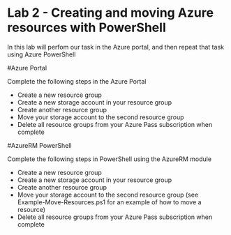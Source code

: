 # Lab 2 - Creating and moving Azure resources with PowerShell

In this lab will perfom our task in the Azure portal, and then repeat that task using Azure PowerShell

#Azure Portal

Complete the following steps in the Azure Portal

* Create a new resource group
* Create a new storage account in your resource group
* Create another resource group
* Move your storage account to the second resource group
* Delete all resource groups from your Azure Pass subscription when complete

#AzureRM PowerShell

Complete the following steps in PowerShell using the AzureRM module

* Create a new resource group
* Create a new storage account in your resource group
* Create another resource group
* Move your storage account to the second resource group (see Example-Move-Resources.ps1 for an example of how to move a resource)
* Delete all resource groups from your Azure Pass subscription when complete
